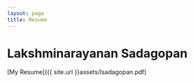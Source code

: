 ```yaml
---
layout: page
title: Resume
---
```


# Lakshminarayanan Sadagopan

[My Resume]({{ site.url }}assets/lsadagopan.pdf)
